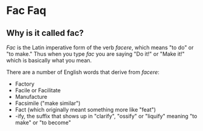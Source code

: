 # Fac Faq

## Why is it called fac?

*Fac* is the Latin imperative form of the verb *facere*, which means
"to do" or "to make."  Thus when you type *fac* you are saying "Do
it!" or "Make it!" which is basically what you mean.

There are a number of English words that derive from *facere*:

* Factory
* Facile or Facilitate
* Manufacture
* Facsimile ("make similar")
* Fact (which originally meant something more like "feat")
* -ify, the suffix that shows up in "clarify", "ossify" or "liquify"
   meaning "to make" or "to become"
